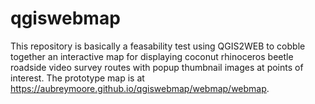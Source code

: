 # qgiswebmap

This repository is basically a feasability test using QGIS2WEB to cobble together an interactive map for displaying coconut rhinoceros beetle roadside video survey routes with popup thumbnail images at points of interest. The prototype map is at https://aubreymoore.github.io/qgiswebmap/webmap/webmap.
